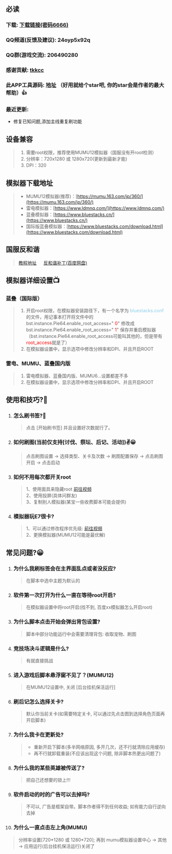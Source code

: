 ## 必读

### 下载: [下载链接(密码6666)](https://wwos.lanzouj.com/ijA8I1akj9ni)

### QQ频道(反馈及建议): 24oyp5x92q

### QQ群(游戏交流): 206490280 

### 感谢贡献: [tkkcc](https://github.com/tkkcc)

### 此APP工具源码: [地址](https://github.com/boluokk/e7Helper) （好用就给个star吧, 你的star会是作者的最大帮助）👍

### 最近更新: 
- 修复已知问题,添加主线重复刷功能

## 设备兼容

> 1. 需要root权限，推荐使用MUMU12模拟器（国服没有开root检测）
> 2. 分辨率：720x1280 或 1280x720(更新到最新才能)
> 3. DPI：320

## 模拟器下载地址

> - MUMU12模拟器(推荐)：[https://mumu.163.com/jp/360/](https://mumu.163.com/jp/360/)
> - 雷电模拟器：[https://www.ldmnq.com/](https://www.ldmnq.com/)
> - 蓝叠模拟器：[https://www.bluestacks.cn/](https://www.bluestacks.cn/)
> - 国际版蓝叠模拟器：[https://www.bluestacks.com/download.html](https://www.bluestacks.com/download.html)

## 国服反和谐
> [教程地址](https://g.nga.cn/read.php?tid=37578061&rand=971) 　 
> [反和谐补丁(百度网盘)](https://pan.baidu.com/s/14kMrOB8fa5jP06HpKwmb1Q?pwd=dfnt#list/path=%2F) 　


## 模拟器详细设置📺

### 蓝叠（国际版）

> 1. 开启root权限，在模拟器安装路径下，有一个名字为   <font color="skyblue">bluestacks.conf</font> 的文件，用记事本打开将文件中的 bst.instance.Pie64.enable_root_access=" <font color="red">0</font>"  修改成  bst.instance.Pie64.enable_root_access=" <font color="red">1</font>" 保存并重启模拟器（bst.instance.Pie64.enable_root_access可能叫其他的，但是带有<font color='red'>root_access</font>就是了）
> 2. 在模拟器设置中，显示选项中修改分辨率和DPI、并且开启ROOT

### 雷电、MUMU、蓝叠国内版

> 1. 雷电模拟器、蓝叠国内版、MUMU6...设置都差不多
> 2. 在模拟器设置中，显示选项中修改分辨率和DPI、并且开启ROOT

## 使用和技巧?🦊
1. ### 怎么刷书签?🍃
   > 点击 [开始刷书签] 并且设置好次数就行了。
2. ### 如何刷图(当前仅支持[讨伐、祭坛、后记、活动])✌️😀
   > 点击刷图设置 -> 选择类型、关卡及次数 -> 刷图配置保存 -> 点击刷图开启 -> 点击启动
3. ### 如何不用每次都开关root 
   >1、使用面具来隐藏root [前往视频](https://www.bilibili.com/video/BV1hX4y1m7YX/?spm_id_from=333.337.search-card.all.click&vd_source=0a11f3e57dadf1233d83ab558c971e40)</br>
   >2、使用投屏(具体问群友)</br>
   >3、复制别人模拟器(某宝一些收费脚本可能会提供)
4. ### 模拟器玩E7很卡?
   >1、可以通过修改程序优先级: [前往视频](https://www.ldmnq.com/forum/45337.html)</br>
   >2、更换模拟器(MUMU12可能是最优解)


## 常见问题?😀
1. ### 为什么我刷标签会在主界面乱点或者没反应?
   > 在脚本中选中主题为默认的
2. ### 软件第一次打开为什么一直在等待root开启?
   > 在模拟器设置中将root开启(找不到, 百度xx模拟器怎么开启root)
3. ### 为什么脚本点击开始会弹出背包设置?
   > 脚本中部分功能运行中会需要清理背包: 收取宠物、刷图
4. ### 竞技场决斗逻辑是什么?
   > 有就直接挑战
5. ### 进入游戏后脚本悬浮窗不见了？(MUMU12)
   > 在MUMU12设置中, 关闭 [后台挂机保活运行]
6. ### 刷后记怎么选择关卡?
   > 默认你当前关卡(如需要特定关卡, 可以通过先点击图到选择角色页面再开启脚本)
7. ### 为什么我卡在更新处?
   > - 重新开启下脚本(多半网络原因, 多开几次，还不行就清除应用缓存)
   > - 再不行就卸载重装(不应该出现这个问题, 除非脚本热更出问题了)
8. ### 为什么我的某些英雄被传送了?
   > 把自己还想要的锁上!!!
9. ### 软件启动的时的广告可以去掉吗?
   > 不可以, 广告是框架自带。脚本作者得不到任何收益; 如有能力自行逆向去掉
10. ### 为什么一直点击左上角(MUMU)
   > 分辨率设置[720\*1280 或 1280\*720]; 再到 mumu模拟器设置中心 -> 其他 -> 应用运行(后台挂机保活运行)关闭了
